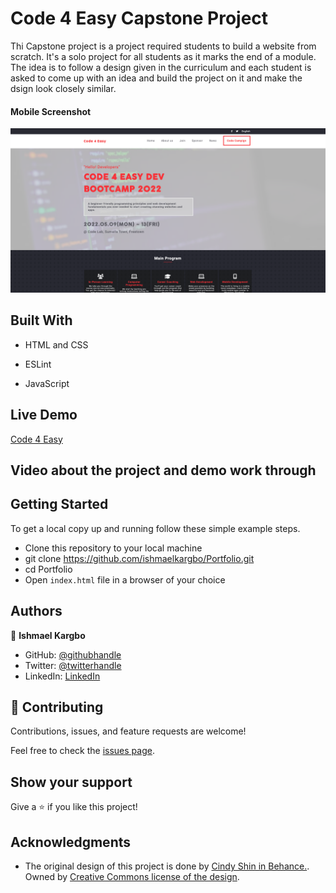 # Code 4 Easy Capstone Project

 Thi Capstone project is a project required students to build a website from scratch. It's a solo project for all students as it marks the end of a module. The idea is to follow a design given in the curriculum and each student is asked to come up with an idea and build the project on it and make the dsign look closely similar.

#### Mobile Screenshot
<img src="./assets/images/app_screenshot.png" alt="Code 4 Easy" />

## Built With

- HTML and CSS

- ESLint

- JavaScript

## Live Demo

<a href="https://amkam-dev-bootcamp.netlify.app/">Code 4 Easy</a>

## Video about the project and demo work through

## Getting Started

To get a local copy up and running follow these simple example steps.

- Clone this repository to your local machine
- git clone https://github.com/ishmaelkargbo/Portfolio.git
- cd Portfolio
- Open `index.html` file in a browser of your choice

## Authors

👤 **Ishmael Kargbo**

- GitHub: [@githubhandle](https://github.com/ishmaelkargbo)
- Twitter: [@twitterhandle](https://twitter.com/ishoKargbo)
- LinkedIn: [LinkedIn](https://linkedin.com/in/ishmael-kargbo-9a986a214)

## 🤝 Contributing

Contributions, issues, and feature requests are welcome!

Feel free to check the [issues page](../../issues/).

## Show your support

Give a ⭐️ if you like this project!

## Acknowledgments

- The original design of this project is done by <a href="https://www.behance.net/gallery/29845175/CC-Global-Summit-2015">Cindy Shin in Behance.</a>. Owned by <a href="https://creativecommons.org/licenses/by-nc/4.0/">Creative Commons license of the design</a>.